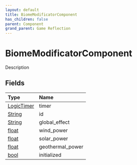 ```yaml
---
layout: default
title: BiomeModificatorComponent
has_children: false
parent: Component
grand_parent: Game Reflection
---
```

# BiomeModificatorComponent
Description 

## Fields

| Type | Name |
|:----------|:--------------|
| [LogicTimer](/riftbreaker-wiki/docs/game-reflection/classes/logic_timer/) | timer |
| [String](/riftbreaker-wiki/docs/game-reflection/components/string/) | id |
| [String](/riftbreaker-wiki/docs/game-reflection/components/string/) | global_effect |
| [float](/riftbreaker-wiki/docs/game-reflection/components/float/) | wind_power |
| [float](/riftbreaker-wiki/docs/game-reflection/components/float/) | solar_power |
| [float](/riftbreaker-wiki/docs/game-reflection/components/float/) | geothermal_power |
| [bool](/riftbreaker-wiki/docs/game-reflection/components/bool/) | initialized |

